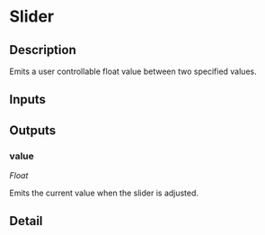 # Slider

## Description
Emits a user controllable float value between two specified values.

## Inputs
## Outputs
### value

*Float*

Emits the current value when the slider is adjusted.

## Detail

